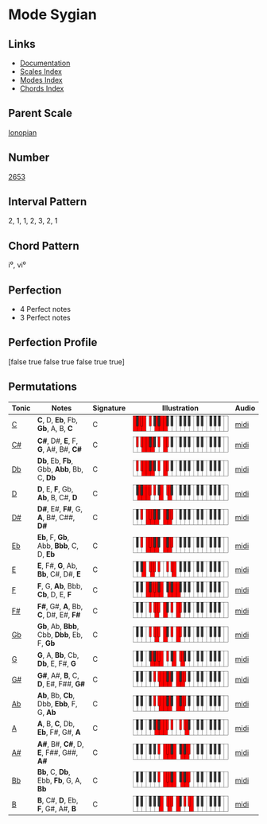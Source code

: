 # Mode Sygian

## Links

- [Documentation](README.md)
- [Scales Index](Scales.md)
- [Modes Index](Modes.md)
- [Chords Index](Chords.md)

## Parent Scale

[Ionopian](ScaleIonopian.md)

## Number

[2653](https://ianring.com/musictheory/scales/2653)

## Interval Pattern

2, 1, 1, 2, 3, 2, 1

## Chord Pattern

i⁰, vi⁰

## Perfection

- 4 Perfect notes
- 3 Perfect notes

## Perfection Profile

[false true false true false true true]

## Permutations

| Tonic | Notes | Signature | Illustration | Audio |
|-------|-------|-----------|--------------|-------|
| [C](ModeCNaturalSygian.md) | **C**, D, **Eb**, Fb, **Gb**, A, B, **C** | C | ![CNaturalSygian](ModeCNaturalSygian.png) | [midi](https://github.com/edipermadi/music/blob/main/docs/ModeCNaturalSygian.mid?raw=true) |
| [C#](ModeCSharpSygian.md) | **C#**, D#, **E**, F, **G**, A#, B#, **C#** | C | ![CSharpSygian](ModeCSharpSygian.png) | [midi](https://github.com/edipermadi/music/blob/main/docs/ModeCSharpSygian.mid?raw=true) |
| [Db](ModeDFlatSygian.md) | **Db**, Eb, **Fb**, Gbb, **Abb**, Bb, C, **Db** | C | ![DFlatSygian](ModeDFlatSygian.png) | [midi](https://github.com/edipermadi/music/blob/main/docs/ModeDFlatSygian.mid?raw=true) |
| [D](ModeDNaturalSygian.md) | **D**, E, **F**, Gb, **Ab**, B, C#, **D** | C | ![DNaturalSygian](ModeDNaturalSygian.png) | [midi](https://github.com/edipermadi/music/blob/main/docs/ModeDNaturalSygian.mid?raw=true) |
| [D#](ModeDSharpSygian.md) | **D#**, E#, **F#**, G, **A**, B#, C##, **D#** | C | ![DSharpSygian](ModeDSharpSygian.png) | [midi](https://github.com/edipermadi/music/blob/main/docs/ModeDSharpSygian.mid?raw=true) |
| [Eb](ModeEFlatSygian.md) | **Eb**, F, **Gb**, Abb, **Bbb**, C, D, **Eb** | C | ![EFlatSygian](ModeEFlatSygian.png) | [midi](https://github.com/edipermadi/music/blob/main/docs/ModeEFlatSygian.mid?raw=true) |
| [E](ModeENaturalSygian.md) | **E**, F#, **G**, Ab, **Bb**, C#, D#, **E** | C | ![ENaturalSygian](ModeENaturalSygian.png) | [midi](https://github.com/edipermadi/music/blob/main/docs/ModeENaturalSygian.mid?raw=true) |
| [F](ModeFNaturalSygian.md) | **F**, G, **Ab**, Bbb, **Cb**, D, E, **F** | C | ![FNaturalSygian](ModeFNaturalSygian.png) | [midi](https://github.com/edipermadi/music/blob/main/docs/ModeFNaturalSygian.mid?raw=true) |
| [F#](ModeFSharpSygian.md) | **F#**, G#, **A**, Bb, **C**, D#, E#, **F#** | C | ![FSharpSygian](ModeFSharpSygian.png) | [midi](https://github.com/edipermadi/music/blob/main/docs/ModeFSharpSygian.mid?raw=true) |
| [Gb](ModeGFlatSygian.md) | **Gb**, Ab, **Bbb**, Cbb, **Dbb**, Eb, F, **Gb** | C | ![GFlatSygian](ModeGFlatSygian.png) | [midi](https://github.com/edipermadi/music/blob/main/docs/ModeGFlatSygian.mid?raw=true) |
| [G](ModeGNaturalSygian.md) | **G**, A, **Bb**, Cb, **Db**, E, F#, **G** | C | ![GNaturalSygian](ModeGNaturalSygian.png) | [midi](https://github.com/edipermadi/music/blob/main/docs/ModeGNaturalSygian.mid?raw=true) |
| [G#](ModeGSharpSygian.md) | **G#**, A#, **B**, C, **D**, E#, F##, **G#** | C | ![GSharpSygian](ModeGSharpSygian.png) | [midi](https://github.com/edipermadi/music/blob/main/docs/ModeGSharpSygian.mid?raw=true) |
| [Ab](ModeAFlatSygian.md) | **Ab**, Bb, **Cb**, Dbb, **Ebb**, F, G, **Ab** | C | ![AFlatSygian](ModeAFlatSygian.png) | [midi](https://github.com/edipermadi/music/blob/main/docs/ModeAFlatSygian.mid?raw=true) |
| [A](ModeANaturalSygian.md) | **A**, B, **C**, Db, **Eb**, F#, G#, **A** | C | ![ANaturalSygian](ModeANaturalSygian.png) | [midi](https://github.com/edipermadi/music/blob/main/docs/ModeANaturalSygian.mid?raw=true) |
| [A#](ModeASharpSygian.md) | **A#**, B#, **C#**, D, **E**, F##, G##, **A#** | C | ![ASharpSygian](ModeASharpSygian.png) | [midi](https://github.com/edipermadi/music/blob/main/docs/ModeASharpSygian.mid?raw=true) |
| [Bb](ModeBFlatSygian.md) | **Bb**, C, **Db**, Ebb, **Fb**, G, A, **Bb** | C | ![BFlatSygian](ModeBFlatSygian.png) | [midi](https://github.com/edipermadi/music/blob/main/docs/ModeBFlatSygian.mid?raw=true) |
| [B](ModeBNaturalSygian.md) | **B**, C#, **D**, Eb, **F**, G#, A#, **B** | C | ![BNaturalSygian](ModeBNaturalSygian.png) | [midi](https://github.com/edipermadi/music/blob/main/docs/ModeBNaturalSygian.mid?raw=true) |
